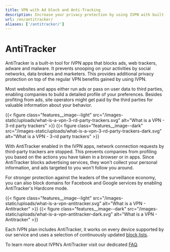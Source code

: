 ```yaml
---
title: VPN with Ad block and Anti-Tracking
description: Increase your privacy protection by using IVPN with built-in tracking protection. We block requests from advertising and data harvesting companies to make your browsing experience lighter and more private.
url: /en/antitracker/
aliases: ['/antitracker/']
---
```

# AntiTracker

AntiTracker is a built-in tool for IVPN apps that blocks ads, web trackers, adware and malware. It prevents snooping on your activities by social networks, data brokers and marketers. This provides additional privacy protection on top of the regular VPN benefits gained by using IVPN.

Most websites and apps either run ads or pass on user data to third parties, enabling companies to build a detailed profile of your preferences. Besides profiting from ads, site operators might get paid by the third parties for valuable information about your behavior.

{{< figure class="features__image--light" src="/images-static/uploads/what-is-a-vpn-3-rd-party-trackers.svg" alt="What is a VPN - 3-rd party trackers" >}}
{{< figure class="features__image--dark" src="/images-static/uploads/what-is-a-vpn-3-rd-party-trackers-dark.svg" alt="What is a VPN - 3-rd party trackers" >}}

With AntiTracker enabled in the IVPN apps, network connection requests by third-party trackers are stopped. This prevents companies from profiling you based on the actions you have taken in a browser or in apps. Since AntiTracker blocks advertising services, they won't collect your personal information, and ads targeted to you won’t follow you around.

For stronger protection against the leaders of the surveillance economy, you can also block domains for Facebook and Google services by enabling AntiTracker's Hardcore mode.

{{< figure class="features__image--light" src="/images-static/uploads/what-is-a-vpn-antitracker.svg" alt="What is a VPN - Antitracker" >}}
{{< figure class="features__image--dark" src="/images-static/uploads/what-is-a-vpn-antitracker-dark.svg" alt="What is a VPN - Antitracker" >}}

Each IVPN plan includes AntiTracker, it works on every device supported by our service and uses a selection of continuously updated [block lists](/knowledgebase/general/antitracker-plus-lists-explained/).

To learn more about IVPN’s AntiTracker visit our dedicated [FAQ](/knowledgebase/general/antitracker-faq/). 
